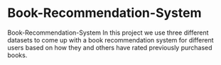 # Book-Recommendation-System
Book-Recommendation-System In this project we use three different datasets to come up with a book recommendation system for different users based on how they and others have rated previously purchased books.
